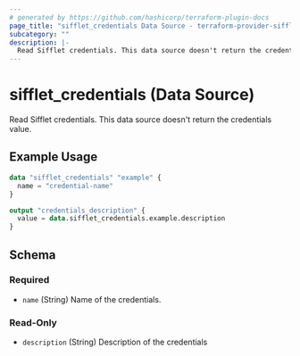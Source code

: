 ```yaml
---
# generated by https://github.com/hashicorp/terraform-plugin-docs
page_title: "sifflet_credentials Data Source - terraform-provider-sifflet"
subcategory: ""
description: |-
  Read Sifflet credentials. This data source doesn't return the credentials value.
---
```


# sifflet_credentials (Data Source)

Read Sifflet credentials. This data source doesn't return the credentials value.

## Example Usage

```terraform
data "sifflet_credentials" "example" {
  name = "credential-name"
}

output "credentials_description" {
  value = data.sifflet_credentials.example.description
}
```

<!-- schema generated by tfplugindocs -->
## Schema

### Required

- `name` (String) Name of the credentials.

### Read-Only

- `description` (String) Description of the credentials
